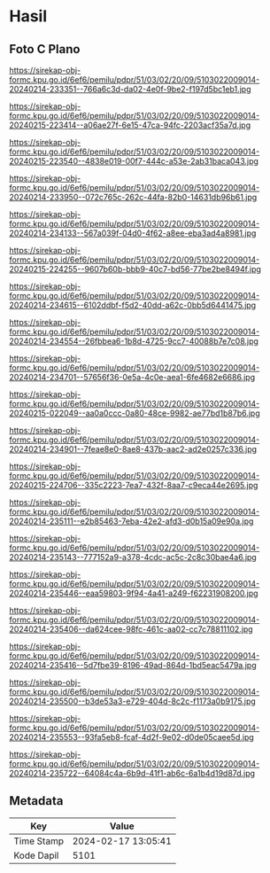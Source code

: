 # Hasil

## Foto C Plano

https://sirekap-obj-formc.kpu.go.id/6ef6/pemilu/pdpr/51/03/02/20/09/5103022009014-20240214-233351--766a6c3d-da02-4e0f-9be2-f197d5bc1eb1.jpg

https://sirekap-obj-formc.kpu.go.id/6ef6/pemilu/pdpr/51/03/02/20/09/5103022009014-20240215-223414--a06ae27f-6e15-47ca-94fc-2203acf35a7d.jpg

https://sirekap-obj-formc.kpu.go.id/6ef6/pemilu/pdpr/51/03/02/20/09/5103022009014-20240215-223540--4838e019-00f7-444c-a53e-2ab31baca043.jpg

https://sirekap-obj-formc.kpu.go.id/6ef6/pemilu/pdpr/51/03/02/20/09/5103022009014-20240214-233950--072c765c-262c-44fa-82b0-14631db96b61.jpg

https://sirekap-obj-formc.kpu.go.id/6ef6/pemilu/pdpr/51/03/02/20/09/5103022009014-20240214-234133--567a039f-04d0-4f62-a8ee-eba3ad4a8981.jpg

https://sirekap-obj-formc.kpu.go.id/6ef6/pemilu/pdpr/51/03/02/20/09/5103022009014-20240215-224255--9607b60b-bbb9-40c7-bd56-77be2be8494f.jpg

https://sirekap-obj-formc.kpu.go.id/6ef6/pemilu/pdpr/51/03/02/20/09/5103022009014-20240214-234615--6102ddbf-f5d2-40dd-a62c-0bb5d6441475.jpg

https://sirekap-obj-formc.kpu.go.id/6ef6/pemilu/pdpr/51/03/02/20/09/5103022009014-20240214-234554--26fbbea6-1b8d-4725-9cc7-40088b7e7c08.jpg

https://sirekap-obj-formc.kpu.go.id/6ef6/pemilu/pdpr/51/03/02/20/09/5103022009014-20240214-234701--57656f36-0e5a-4c0e-aea1-6fe4682e6686.jpg

https://sirekap-obj-formc.kpu.go.id/6ef6/pemilu/pdpr/51/03/02/20/09/5103022009014-20240215-022049--aa0a0ccc-0a80-48ce-9982-ae77bd1b87b6.jpg

https://sirekap-obj-formc.kpu.go.id/6ef6/pemilu/pdpr/51/03/02/20/09/5103022009014-20240214-234901--7feae8e0-8ae8-437b-aac2-ad2e0257c336.jpg

https://sirekap-obj-formc.kpu.go.id/6ef6/pemilu/pdpr/51/03/02/20/09/5103022009014-20240215-224706--335c2223-7ea7-432f-8aa7-c9eca44e2695.jpg

https://sirekap-obj-formc.kpu.go.id/6ef6/pemilu/pdpr/51/03/02/20/09/5103022009014-20240214-235111--e2b85463-7eba-42e2-afd3-d0b15a09e90a.jpg

https://sirekap-obj-formc.kpu.go.id/6ef6/pemilu/pdpr/51/03/02/20/09/5103022009014-20240214-235143--777152a9-a378-4cdc-ac5c-2c8c30bae4a6.jpg

https://sirekap-obj-formc.kpu.go.id/6ef6/pemilu/pdpr/51/03/02/20/09/5103022009014-20240214-235446--eaa59803-9f94-4a41-a249-f62231908200.jpg

https://sirekap-obj-formc.kpu.go.id/6ef6/pemilu/pdpr/51/03/02/20/09/5103022009014-20240214-235406--da624cee-98fc-461c-aa02-cc7c78811102.jpg

https://sirekap-obj-formc.kpu.go.id/6ef6/pemilu/pdpr/51/03/02/20/09/5103022009014-20240214-235416--5d7fbe39-8196-49ad-864d-1bd5eac5479a.jpg

https://sirekap-obj-formc.kpu.go.id/6ef6/pemilu/pdpr/51/03/02/20/09/5103022009014-20240214-235500--b3de53a3-e729-404d-8c2c-f1173a0b9175.jpg

https://sirekap-obj-formc.kpu.go.id/6ef6/pemilu/pdpr/51/03/02/20/09/5103022009014-20240214-235553--93fa5eb8-fcaf-4d2f-9e02-d0de05caee5d.jpg

https://sirekap-obj-formc.kpu.go.id/6ef6/pemilu/pdpr/51/03/02/20/09/5103022009014-20240214-235722--64084c4a-6b9d-41f1-ab6c-6a1b4d19d87d.jpg


## Metadata

| Key        | Value               |
| ---------- | ------------------- |
| Time Stamp | 2024-02-17 13:05:41 |
| Kode Dapil | 5101                |



